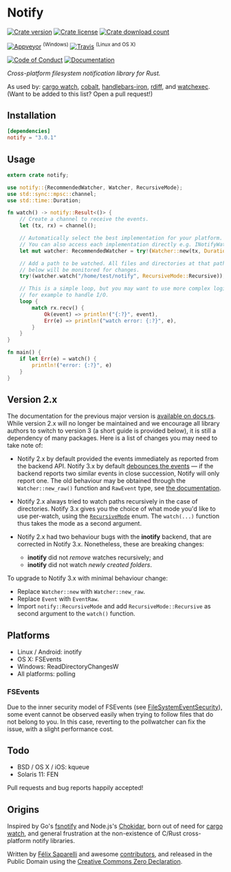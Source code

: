 # Notify

[![Crate version](https://img.shields.io/crates/v/notify.svg?style=flat-square)][crate]
[![Crate license](https://img.shields.io/crates/l/notify.svg?style=flat-square)][cc0]
[![Crate download count](https://img.shields.io/crates/d/notify.svg?style=flat-square)][crate]

[![Appveyor](https://img.shields.io/appveyor/ci/passcod/rsnotify.svg?style=flat-square)][build-windows] <sup>(Windows)</sup>
[![Travis](https://img.shields.io/travis/passcod/notify.svg?style=flat-square)][build-unix] <sup>(Linux and OS X)</sup>

[![Code of Conduct](https://img.shields.io/badge/contributor-covenant-123456.svg?style=flat-square)][coc]
[![Documentation](https://img.shields.io/badge/documentation-docs.rs-df3600.svg?style=flat-square)][docs]


_Cross-platform filesystem notification library for Rust._


As used by: [cargo watch], [cobalt], [handlebars-iron], [rdiff], and
[watchexec]. (Want to be added to this list? Open a pull request!)

## Installation

```toml
[dependencies]
notify = "3.0.1"
```

## Usage

```rust
extern crate notify;

use notify::{RecommendedWatcher, Watcher, RecursiveMode};
use std::sync::mpsc::channel;
use std::time::Duration;

fn watch() -> notify::Result<()> {
    // Create a channel to receive the events.
    let (tx, rx) = channel();

    // Automatically select the best implementation for your platform.
    // You can also access each implementation directly e.g. INotifyWatcher.
    let mut watcher: RecommendedWatcher = try!(Watcher::new(tx, Duration::from_secs(2)));

    // Add a path to be watched. All files and directories at that path and
    // below will be monitored for changes.
    try!(watcher.watch("/home/test/notify", RecursiveMode::Recursive));

    // This is a simple loop, but you may want to use more complex logic here,
    // for example to handle I/O.
    loop {
        match rx.recv() {
            Ok(event) => println!("{:?}", event),
            Err(e) => println!("watch error: {:?}", e),
        }
    }
}

fn main() {
    if let Err(e) = watch() {
        println!("error: {:?}", e)
    }
}
```

## Version 2.x

The documentation for the previous major version is [available on
docs.rs][docs-v2]. While version 2.x will no longer be maintained and we
encourage all library authors to switch to version 3 (a short guide is provided
below), it is still a dependency of many packages. Here is a list of changes
you may need to take note of:

- Notify 2.x by default provided the events immediately as reported from the
  backend API. Notify 3.x by default [debounces the events][docs-debounce] — if
  the backend reports two similar events in close succession, Notify will only
  report one. The old behaviour may be obtained through the
  `Watcher::new_raw()` function and `RawEvent` type, see [the
  documentation][docs-raw].

- Notify 2.x always tried to watch paths recursively in the case of
  directories. Notify 3.x gives you the choice of what mode you'd like to use
  per-watch, using the [`RecursiveMode`][docs-recursivemode] enum. The
  `watch(...)` function thus takes the mode as a second argument.

- Notify 2.x had two behaviour bugs with the **inotify** backend, that are
  corrected in Notify 3.x. Nonetheless, these are breaking changes:

  * **inotify** did not _remove_ watches recursively; and
  * **inotify** did not watch _newly created folders_.

To upgrade to Notify 3.x with minimal behaviour change:

- Replace `Watcher::new` with `Watcher::new_raw`.
- Replace `Event` with `EventRaw`.
- Import `notify::RecursiveMode` and add `RecursiveMode::Recursive` as second
  argument to the `watch()` function.

## Platforms

- Linux / Android: inotify
- OS X: FSEvents
- Windows: ReadDirectoryChangesW
- All platforms: polling

### FSEvents

Due to the inner security model of FSEvents (see [FileSystemEventSecurity]),
some event cannot be observed easily when trying to follow files that do not
belong to you. In this case, reverting to the pollwatcher can fix the issue,
with a slight performance cost.

## Todo

- BSD / OS X / iOS: kqueue
- Solaris 11: FEN

Pull requests and bug reports happily accepted!

## Origins

Inspired by Go's [fsnotify] and Node.js's [Chokidar], born out of need for
[cargo watch], and general frustration at the non-existence of C/Rust
cross-platform notify libraries.

Written by [Félix Saparelli] and awesome [contributors], and released in the
Public Domain using the [Creative Commons Zero Declaration][cc0].

[Chokidar]: https://github.com/paulmillr/chokidar
[FileSystemEventSecurity]: https://developer.apple.com/library/mac/documentation/Darwin/Conceptual/FSEvents_ProgGuide/FileSystemEventSecurity/FileSystemEventSecurity.html
[Félix Saparelli]: https://passcod.name
[build-unix]: https://travis-ci.org/passcod/notify
[build-windows]: https://ci.appveyor.com/project/passcod/rsnotify
[cargo watch]: https://github.com/passcod/cargo-watch
[cc0]: https://creativecommons.org/publicdomain/zero/1.0/
[cobalt]: https://github.com/cobalt-org/cobalt.rs
[coc]: http://contributor-covenant.org/version/1/4/
[contributors]: https://github.com/passcod/notify/graphs/contributors
[crate]: https://crates.io/crates/notify
[docs-debounce]: https://docs.rs/notify/#default-debounced-api
[docs-raw]: https://docs.rs/notify/#raw-api
[docs-recursivemode]: https://docs.rs/notify/enum.RecursiveMode.html
[docs-v2]: https://docs.rs/notify/2
[docs]: https://docs.rs/notify
[fsnotify]: https://github.com/go-fsnotify/fsnotify
[handlebars-iron]: https://github.com/sunng87/handlebars-iron
[rdiff]: https://github.com/dyule/rdiff
[watchexec]: https://github.com/mattgreen/watchexec
